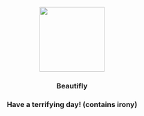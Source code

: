<p align="center">
    <img src="https://raw.githubusercontent.com/PokeAPI/sprites/master/sprites/pokemon/267.png" width="150" height="150">
</p>
<h3 align="center"> <b>Beautifly</b></h3>
<h3 align="center">Have a terrifying day! (contains irony)</h3>
